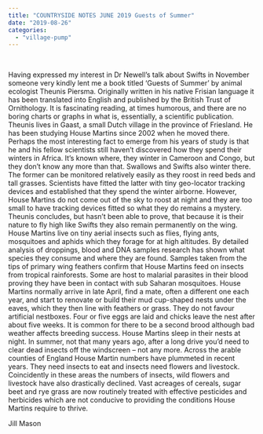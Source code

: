 ```yaml
---
title: "COUNTRYSIDE NOTES JUNE 2019 Guests of Summer"
date: "2019-08-26"
categories: 
  - "village-pump"
---
```


 

Having expressed my interest in Dr Newell’s talk about Swifts in November someone very kindly lent me a book titled ‘Guests of Summer’ by animal ecologist Theunis Piersma. Originally written in his native Frisian language it has been translated into English and published by the British Trust of Ornithology. It is fascinating reading, at times humorous, and there are no boring charts or graphs in what is, essentially, a scientific publication. Theunis lives in Gaast, a small Dutch village in the province of Friesland. He has been studying House Martins since 2002 when he moved there. Perhaps the most interesting fact to emerge from his years of study is that he and his fellow scientists still haven’t discovered how they spend their winters in Africa. It’s known where, they winter in Cameroon and Congo, but they don’t know any more than that. Swallows and Swifts also winter there. The former can be monitored relatively easily as they roost in reed beds and tall grasses. Scientists have fitted the latter with tiny geo-locator tracking devices and established that they spend the winter airborne. However, House Martins do not come out of the sky to roost at night and they are too small to have tracking devices fitted so what they do remains a mystery. Theunis concludes, but hasn’t been able to prove, that because it is their nature to fly high like Swifts they also remain permanently on the wing. House Martins live on tiny aerial insects such as flies, flying ants, mosquitoes and aphids which they forage for at high altitudes. By detailed analysis of droppings, blood and DNA samples research has shown what species they consume and where they are found. Samples taken from the tips of primary wing feathers confirm that House Martins feed on insects from tropical rainforests. Some are host to malarial parasites in their blood proving they have been in contact with sub Saharan mosquitoes. House Martins normally arrive in late April, find a mate, often a different one each year, and start to renovate or build their mud cup-shaped nests under the eaves, which they then line with feathers or grass. They do not favour artificial nestboxes. Four or five eggs are laid and chicks leave the nest after about five weeks. It is common for there to be a second brood although bad weather affects breeding success. House Martins sleep in their nests at night. In summer, not that many years ago, after a long drive you’d need to clear dead insects off the windscreen – not any more. Across the arable counties of England House Martin numbers have plummeted in recent years. They need insects to eat and insects need flowers and livestock. Coincidently in these areas the numbers of insects, wild flowers and livestock have also drastically declined. Vast acreages of cereals, sugar beet and rye grass are now routinely treated with effective pesticides and herbicides which are not conducive to providing the conditions House Martins require to thrive.

Jill Mason
